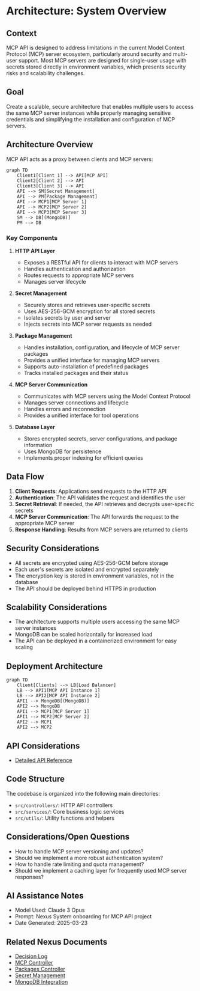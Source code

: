 # Architecture: System Overview

## Context
MCP API is designed to address limitations in the current Model Context Protocol (MCP) server ecosystem, particularly around security and multi-user support. Most MCP servers are designed for single-user usage with secrets stored directly in environment variables, which presents security risks and scalability challenges.

## Goal
Create a scalable, secure architecture that enables multiple users to access the same MCP server instances while properly managing sensitive credentials and simplifying the installation and configuration of MCP servers.

## Architecture Overview

MCP API acts as a proxy between clients and MCP servers:

```mermaid
graph TD
    Client1[Client 1] --> API[MCP API]
    Client2[Client 2] --> API
    Client3[Client 3] --> API
    API --> SM[Secret Management]
    API --> PM[Package Management]
    API --> MCP1[MCP Server 1]
    API --> MCP2[MCP Server 2]
    API --> MCP3[MCP Server 3]
    SM --> DB[(MongoDB)]
    PM --> DB
```

### Key Components

1. **HTTP API Layer**
   - Exposes a RESTful API for clients to interact with MCP servers
   - Handles authentication and authorization
   - Routes requests to appropriate MCP servers
   - Manages server lifecycle

2. **Secret Management**
   - Securely stores and retrieves user-specific secrets
   - Uses AES-256-GCM encryption for all stored secrets
   - Isolates secrets by user and server
   - Injects secrets into MCP server requests as needed

3. **Package Management**
   - Handles installation, configuration, and lifecycle of MCP server packages
   - Provides a unified interface for managing MCP servers
   - Supports auto-installation of predefined packages
   - Tracks installed packages and their status

4. **MCP Server Communication**
   - Communicates with MCP servers using the Model Context Protocol
   - Manages server connections and lifecycle
   - Handles errors and reconnection
   - Provides a unified interface for tool operations

5. **Database Layer**
   - Stores encrypted secrets, server configurations, and package information
   - Uses MongoDB for persistence
   - Implements proper indexing for efficient queries

## Data Flow

1. **Client Requests**: Applications send requests to the HTTP API
2. **Authentication**: The API validates the request and identifies the user
3. **Secret Retrieval**: If needed, the API retrieves and decrypts user-specific secrets
4. **MCP Server Communication**: The API forwards the request to the appropriate MCP server
5. **Response Handling**: Results from MCP servers are returned to clients

## Security Considerations

- All secrets are encrypted using AES-256-GCM before storage
- Each user's secrets are isolated and encrypted separately
- The encryption key is stored in environment variables, not in the database
- The API should be deployed behind HTTPS in production

## Scalability Considerations

- The architecture supports multiple users accessing the same MCP server instances
- MongoDB can be scaled horizontally for increased load
- The API can be deployed in a containerized environment for easy scaling

## Deployment Architecture

```mermaid
graph TD
    Client[Clients] --> LB[Load Balancer]
    LB --> API1[MCP API Instance 1]
    LB --> API2[MCP API Instance 2]
    API1 --> MongoDB[(MongoDB)]
    API2 --> MongoDB
    API1 --> MCP1[MCP Server 1]
    API1 --> MCP2[MCP Server 2]
    API2 --> MCP1
    API2 --> MCP2
```

## API Considerations
- [Detailed API Reference](./api_reference.md)

## Code Structure

The codebase is organized into the following main directories:

- `src/controllers/`: HTTP API controllers
- `src/services/`: Core business logic services
- `src/utils/`: Utility functions and helpers

## Considerations/Open Questions
- How to handle MCP server versioning and updates?
- Should we implement a more robust authentication system?
- How to handle rate limiting and quota management?
- Should we implement a caching layer for frequently used MCP server responses?

## AI Assistance Notes
- Model Used: Claude 3 Opus
- Prompt: Nexus System onboarding for MCP API project
- Date Generated: 2025-03-23

## Related Nexus Documents
- [Decision Log](../decisions/decision_log.md)
- [MCP Controller](./mcp_controller.md)
- [Packages Controller](./packages_controller.md)
- [Secret Management](./secret_management.md)
- [MongoDB Integration](./mongodb_integration.md)
